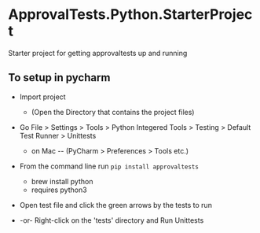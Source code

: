 # ApprovalTests.Python.StarterProject
Starter project for getting approvaltests up and running 

## To setup in pycharm
* Import project
  * (Open the Directory that contains the project files)
* Go File > Settings > Tools > Python Integered Tools > Testing > Default Test Runner > Unittests
  * on Mac -- (PyCharm > Preferences > Tools etc.)

* From the command line run `pip install approvaltests`
  * brew install python
  * requires python3

* Open test file and click the green arrows by the tests to run
* -or- Right-click on the 'tests' directory and Run Unittests


